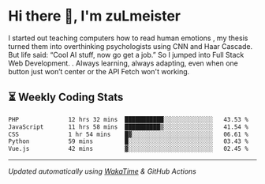 # Hi there 👋, I'm zuLmeister

I started out teaching computers how to read human emotions , my thesis turned them into overthinking psychologists using CNN and Haar Cascade.
But life said: “Cool AI stuff, now go get a job.” So I jumped into Full Stack Web Development. .
Always learning, always adapting, even when one button just won’t center or the API Fetch won't working.

## ⏳ Weekly Coding Stats
<!--START_SECTION:waka-->

```txt
PHP              12 hrs 32 mins  ███████████░░░░░░░░░░░░░░   43.53 %
JavaScript       11 hrs 58 mins  ██████████▒░░░░░░░░░░░░░░   41.54 %
CSS              1 hr 54 mins    █▓░░░░░░░░░░░░░░░░░░░░░░░   06.61 %
Python           59 mins         █░░░░░░░░░░░░░░░░░░░░░░░░   03.43 %
Vue.js           42 mins         ▓░░░░░░░░░░░░░░░░░░░░░░░░   02.45 %
```

<!--END_SECTION:waka-->

---
*Updated automatically using [WakaTime](https://wakatime.com/) & GitHub Actions*
